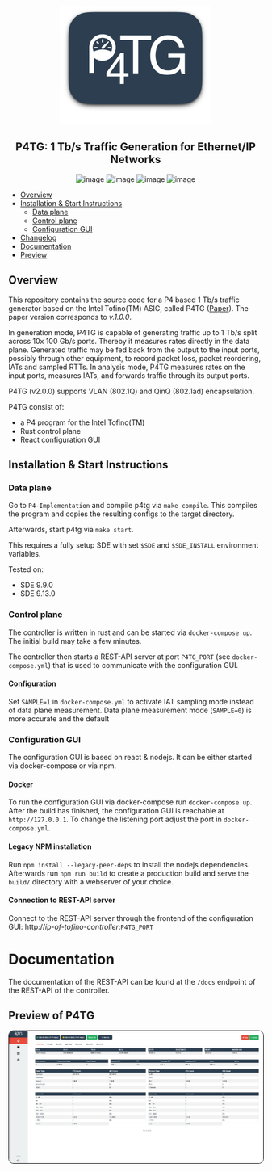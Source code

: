 <div align="center">
 <img src="./logo.png" />
 <h2>P4TG: 1 Tb/s Traffic Generation for Ethernet/IP Networks</h2>

 ![image](https://img.shields.io/badge/licence-Apache%202.0-blue) ![image](https://img.shields.io/badge/lang-rust-darkred) ![image](https://img.shields.io/badge/built%20with-P4-orange) ![image](https://img.shields.io/badge/v-2.0.0-yellow)

</div>

- [Overview](#overview)
- [Installation & Start Instructions](#installation--start-instructions)
  - [Data plane](#data-plane)
  - [Control plane](#control-plane)
  - [Configuration GUI](#configuration-gui)
- [Changelog](./CHANGELOG.md)
- [Documentation](#documentation)
- [Preview](#preview-of-p4tg)

## Overview 
This repository contains the source code for a P4 based 1 Tb/s traffic generator based on the Intel Tofino(TM) ASIC, called P4TG (<a href="https://ieeexplore.ieee.org/document/10048513">Paper</a>).
The paper version corresponds to *v.1.0.0*.

In generation mode, P4TG is capable of generating traffic up to 1 Tb/s split across 10x 100 Gb/s ports. Thereby it measures rates directly in the data plane. Generated traffic may be fed back from the output to the input ports, possibly through other equipment, to record packet loss, packet reordering, IATs and sampled RTTs. In analysis mode, P4TG measures rates on the input ports, measures IATs, and forwards traffic through its output ports. 

P4TG (v2.0.0) supports VLAN (802.1Q) and QinQ (802.1ad) encapsulation.

P4TG consist of:

- a P4 program for the Intel Tofino(TM)
- Rust control plane
- React configuration GUI

## Installation & Start Instructions

### Data plane

Go to `P4-Implementation` and compile p4tg via `make compile`. This compiles the program and copies the resulting configs to the target directory.

Afterwards, start p4tg via `make start`.

This requires a fully setup SDE with set `$SDE` and `$SDE_INSTALL` environment variables.

Tested on:
  - SDE 9.9.0
  - SDE 9.13.0

### Control plane

The controller is written in rust and can be started via `docker-compose up`. The initial build may take a few minutes.

The controller then starts a REST-API server at port `P4TG_PORT` (see `docker-compose.yml`) that is used to communicate with the configuration GUI.

#### Configuration 

Set `SAMPLE=1` in `docker-compose.yml` to activate IAT sampling mode instead of data plane measurement.
Data plane measurement mode (`SAMPLE=0`) is more accurate and the default


### Configuration GUI

The configuration GUI is based on react & nodejs.
It can be either started via docker-compose or via npm.

#### Docker

To run the configuration GUI via docker-compose run `docker-compose up`.
After the build has finished, the configuration GUI is reachable at `http://127.0.0.1`.
To change the listening port adjust the port in `docker-compose.yml`.

#### Legacy NPM installation

Run `npm install --legacy-peer-deps` to install the nodejs dependencies.
Afterwards run `npm run build` to create a production build and serve the `build/` directory with a webserver of your choice.

#### Connection to REST-API server

Connect to the REST-API server through the frontend of the configuration GUI: http://*ip-of-tofino-controller*:`P4TG_PORT`

# Documentation

The documentation of the REST-API can be found at the `/docs` endpoint of the REST-API of the controller.

## Preview of P4TG

<img alt="image" style="border-radius: 10px; border: 1px solid #000;" src="preview.png"/>
